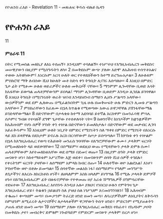 ﻿
የዮሐንስ ራእይ - Revelation 11 - መጽሐፍ ቅዱስ ብሉይ ኪዳን
# የዮሐንስ ራእይ
11
### ምዕራፍ 11
 በትር የሚመስል መለኪያ ለእኔ ተሰጠኝ፥ እንዲህም ተባለልኝ። ተነሥተህ የእግዚአብሔርን መቅደስና መሠዊያውን በዚያም የሚሰግዱትን ለካ።
2  በመቅደሱም ውጭ ያለው እድሞ ለአሕዛብ ተሰጥቶአልና ተወው አትለካውም፤ እነርሱም አርባ ሁለት ወር የተቀደሰችውን ከተማ ይረግጡአታል።
3  ለሁለቱም ምስክሮቼ ማቅ ለብሰው ሺህ ከሁለት መቶ ስድሳ ቀን ትንቢት ሊናገሩ እሰጣለሁ።
4  እነዚህ በምድር ጌታ ፊት የሚቆሙ ሁለቱ ወይራዎችና ሁለቱ መቅረዞች ናቸው።
5  ማንምም ሊጐዳቸው ቢወድ እሳት ከአፋቸው ይወጣል ጠላቶቻቸውንም ይበላል፤ ማንም ሊጐዳቸው ቢወድም እንዲሁ ሊገደል ይገባዋል።
6  እነዚህ ትንቢት በሚናገሩበት ወራት ዝናብ እንዳይዘንብ ሰማይን ሊዘጉ ሥልጣን አላቸው፥ ውኃዎችንም ወደ ደም ሊለውጡ በሚፈልጉበትም ጊዜ ሁሉ በመቅሠፍት ሁሉ ምድርን ሊመቱ ሥልጣን አላቸው።
7  ምስክራቸውን ከፈጸሙ በኋላ ከጥልቁ የሚወጣው አውሬ ይዋጋቸዋል ያሸንፋቸውማል ይገድላቸውማል።
8  በድናቸውም በታላቂቱ ከተማ አደባባይ ይተኛል እርስዋም በመንፈሳዊ ምሳሌ ሰዶምና ግብጽ የተባለች ደግሞ ጌታቸው የተሰቀለባት ናት።
9  ከወገኖችና ከነገዶችም ከቋንቋዎችም ከአሕዛብም የሆኑ ሰዎች ሦስት ቀን ተኵል በድናቸውን ይመለከታሉ፥ በድናቸውም ወደ መቃብር ሊገባ አይፈቅዱም።
10  እነዚህም ሁለት ነቢያት በምድር የሚኖሩትን ስለ ሣቀዩ በምድር የሚኖሩት በእነርሱ ላይ ደስ ይላቸዋል በደስታም ይኖራሉ እርስ በርሳቸውም ስጦታ ይሰጣጣሉ።
11  ከሦስቱ ቀን ተኵልም በኋላ ከእግዚአብሔር የወጣ የሕይወት መንፈስ ገባባቸው በእግሮቻቸውም ቆሙ፥ ታላቅም ፍርሃት በሚመለከቱት ላይ ወደቀባቸው።
12  በሰማይም። ወደዚህ ውጡ የሚላቸውን ታላቅ ድምፅ ሰሙ፤ ጠላቶቻቸውም እየተመለከቱአቸው ወደ ሰማይ በደመና ወጡ።
13  በዚያም ሰዓት ታላቅ የምድር መናወጥ ሆነ፥ ከከተማይቱም አሥረኛው እጅ ወደቀ፥ በመናወጥም ሰባት ሺህ ሰዎች ተገደሉ፥ የቀሩትንም ፍርሃት ያዛቸው፥ ለሰማዩም አምላክ ክብር ሰጡ።
14  ሁለተኛው ወዮ አልፎአል፤ እነሆ፥ ሦስተኛው ወዮ በቶሎ ይመጣል።
15  ሰባተኛው መልአክ ነፋ፤ በሰማይም። የዓለም መንግሥት ለጌታችንና ለእርሱ ለክርስቶስ ሆነች፥ ለዘላለምም እስከ ዘላለም ይነግሣል
16  የሚሉ ታላላቅ ድምፆች ሆኑ። በእግዚአብሔርም ፊት በዙፋኖቻቸው የተቀመጡ ሀያ አራቱ ሽማግሌዎች በግምባራቸው ተደፍተው
17  ለእግዚአብሔር እየሰገዱ እንዲህ አሉ። ያለህና የነበርህ ሁሉን የምትገዛ ጌታ እግዚአብሔር ሆይ፥ ትልቁን ኃይልህን ስለ ያዝህ ስለ ነገሥህም እናመሰግንሃለን፤
18  አሕዛብም ተቈጡ፥ ቍጣህም መጣ፥ በሙታንም ትፈርድ ዘንድ ዘመን መጣ፥ ለባሪያዎችህም ለነቢያትና ለቅዱሳን ስምህንም ለሚፈሩት ለታናናሾችና ለታላላቆችም ዋጋቸውን ትሰጥ ዘንድ፥ ምድርንም የሚያጠፉትን ታጠፋ ዘንድ ዘመን መጣ።
19  በሰማይም ያለው የእግዚአብሔር መቅደስ ተከፈተ፥ የኪዳኑም ታቦት በመቅደሱ ታየ፥ መብረቅና ድምፅም ነጐድጓድም የምድርም መናወጥ ታላቅም በረዶ ሆነ።
